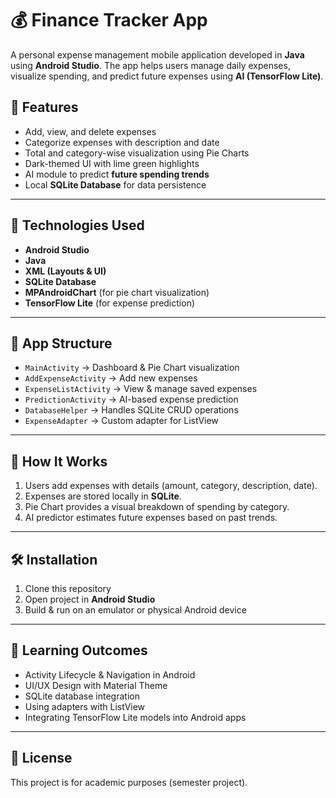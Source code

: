 # 💰 Finance Tracker App

A personal expense management mobile application developed in **Java** using **Android Studio**. The app helps users manage daily expenses, visualize spending, and predict future expenses using **AI (TensorFlow Lite)**.


## 🚀 Features
- Add, view, and delete expenses  
- Categorize expenses with description and date  
- Total and category-wise visualization using Pie Charts  
- Dark-themed UI with lime green highlights  
- AI module to predict **future spending trends**  
- Local **SQLite Database** for data persistence  

---

## 🧠 Technologies Used
- **Android Studio**  
- **Java**  
- **XML (Layouts & UI)**  
- **SQLite Database**  
- **MPAndroidChart** (for pie chart visualization)  
- **TensorFlow Lite** (for expense prediction)  

---

## 📂 App Structure
- `MainActivity` → Dashboard & Pie Chart visualization  
- `AddExpenseActivity` → Add new expenses  
- `ExpenseListActivity` → View & manage saved expenses  
- `PredictionActivity` → AI-based expense prediction  
- `DatabaseHelper` → Handles SQLite CRUD operations  
- `ExpenseAdapter` → Custom adapter for ListView  

---


## 🧾 How It Works
1. Users add expenses with details (amount, category, description, date).  
2. Expenses are stored locally in **SQLite**.  
3. Pie Chart provides a visual breakdown of spending by category.  
4. AI predictor estimates future expenses based on past trends.  

---

## 🛠️ Installation
1. Clone this repository  
2. Open project in **Android Studio**  
3. Build & run on an emulator or physical Android device  

---

## 📘 Learning Outcomes
- Activity Lifecycle & Navigation in Android  
- UI/UX Design with Material Theme  
- SQLite database integration  
- Using adapters with ListView  
- Integrating TensorFlow Lite models into Android apps  

---

## 📃 License
This project is for academic purposes (semester project).  
